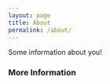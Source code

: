 ```yaml
---
layout: page
title: About
permalink: /about/
---
```


Some information about you!

### More Information